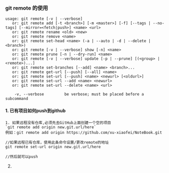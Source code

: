 ### git remote 的使用

```
usage: git remote [-v | --verbose]
   or: git remote add [-t <branch>] [-m <master>] [-f] [--tags | --no-tags] [--mirror=<fetch|push>] <name> <url>
   or: git remote rename <old> <new>
   or: git remote remove <name>
   or: git remote set-head <name> (-a | --auto | -d | --delete | <branch>)
   or: git remote [-v | --verbose] show [-n] <name>
   or: git remote prune [-n | --dry-run] <name>
   or: git remote [-v | --verbose] update [-p | --prune] [(<group> | <remote>)...]
   or: git remote set-branches [--add] <name> <branch>...
   or: git remote get-url [--push] [--all] <name>
   or: git remote set-url [--push] <name> <newurl> [<oldurl>]
   or: git remote set-url --add <name> <newurl>
   or: git remote set-url --delete <name> <url>

    -v, --verbose         be verbose; must be placed before a subcommand

```

#### 1. 已有项目如何push到github
    1. 如果远程没有仓库,必须先去GitHub上面创建一个空的项目
    `git remote add origin new.git.url/here`
    例如：git remote add origin https://github.com/xu-xiaofei/NoteBook.git  
    
    //如果远程已有仓库，使用此条命令设置/更改remote的地址
    git remote set-url origin new.git.url/here

    //然后就可以push


2. 